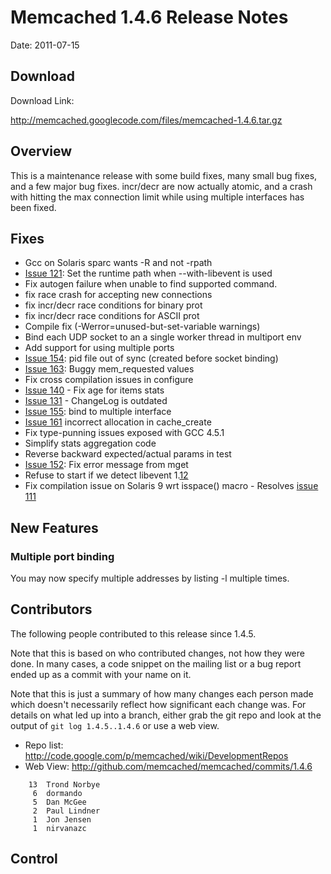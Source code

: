 # Memcached 1.4.6 Release Notes #

Date: 2011-07-15

## Download ##

Download Link:

http://memcached.googlecode.com/files/memcached-1.4.6.tar.gz


## Overview ##

This is a maintenance release with some build fixes, many small bug fixes, and
a few major bug fixes. incr/decr are now actually atomic, and a crash with
hitting the max connection limit while using multiple interfaces has been
fixed.


## Fixes ##

  * Gcc on Solaris sparc wants -R and not -rpath
  * [Issue 121](https://code.google.com/p/memcached/issues/detail?id=121): Set the runtime path when --with-libevent is used
  * Fix autogen failure when unable to find supported command.
  * fix race crash for accepting new connections
  * fix incr/decr race conditions for binary prot
  * fix incr/decr race conditions for ASCII prot
  * Compile fix (-Werror=unused-but-set-variable warnings)
  * Bind each UDP socket to an a single worker thread in multiport env
  * Add support for using multiple ports
  * [Issue 154](https://code.google.com/p/memcached/issues/detail?id=154): pid file out of sync (created before socket binding)
  * [Issue 163](https://code.google.com/p/memcached/issues/detail?id=163): Buggy mem\_requested values
  * Fix cross compilation issues in configure
  * [Issue 140](https://code.google.com/p/memcached/issues/detail?id=140) - Fix age for items stats
  * [Issue 131](https://code.google.com/p/memcached/issues/detail?id=131) - ChangeLog is outdated
  * [Issue 155](https://code.google.com/p/memcached/issues/detail?id=155): bind to multiple interface
  * [Issue 161](https://code.google.com/p/memcached/issues/detail?id=161) incorrect allocation in cache\_create
  * Fix type-punning issues exposed with GCC 4.5.1
  * Simplify stats aggregation code
  * Reverse backward expected/actual params in test
  * [Issue 152](https://code.google.com/p/memcached/issues/detail?id=152): Fix error message from mget
  * Refuse to start if we detect libevent 1.[12](12.md)
  * Fix compilation issue on Solaris 9 wrt isspace() macro - Resolves [issue 111](https://code.google.com/p/memcached/issues/detail?id=111)


## New Features ##

### Multiple port binding ###

You may now specify multiple addresses by listing -l multiple times.

## Contributors ##

The following people contributed to this release since 1.4.5.

Note that this is based on who contributed changes, not how they were
done.  In many cases, a code snippet on the mailing list or a bug
report ended up as a commit with your name on it.

Note that this is just a summary of how many changes each person made
which doesn't necessarily reflect how significant each change was.
For details on what led up into a branch, either grab the git repo and
look at the output of `git log 1.4.5..1.4.6` or use a web view.

  * Repo list:  http://code.google.com/p/memcached/wiki/DevelopmentRepos
  * Web View: http://github.com/memcached/memcached/commits/1.4.6

```
    13  Trond Norbye
     6  dormando
     5  Dan McGee
     2  Paul Lindner
     1  Jon Jensen
     1  nirvanazc
```


## Control ##